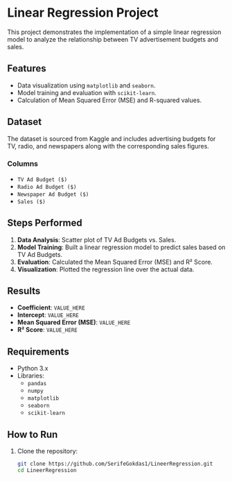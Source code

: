 # Linear Regression Project

This project demonstrates the implementation of a simple linear regression model to analyze the relationship between TV advertisement budgets and sales.

## Features
- Data visualization using `matplotlib` and `seaborn`.
- Model training and evaluation with `scikit-learn`.
- Calculation of Mean Squared Error (MSE) and R-squared values.

## Dataset
The dataset is sourced from Kaggle and includes advertising budgets for TV, radio, and newspapers along with the corresponding sales figures.

### Columns
- `TV Ad Budget ($)`
- `Radio Ad Budget ($)`
- `Newspaper Ad Budget ($)`
- `Sales ($)`

## Steps Performed
1. **Data Analysis**: Scatter plot of TV Ad Budgets vs. Sales.
2. **Model Training**: Built a linear regression model to predict sales based on TV Ad Budgets.
3. **Evaluation**: Calculated the Mean Squared Error (MSE) and R² Score.
4. **Visualization**: Plotted the regression line over the actual data.

## Results
- **Coefficient**: `VALUE_HERE`
- **Intercept**: `VALUE_HERE`
- **Mean Squared Error (MSE)**: `VALUE_HERE`
- **R² Score**: `VALUE_HERE`

## Requirements
- Python 3.x
- Libraries:
  - `pandas`
  - `numpy`
  - `matplotlib`
  - `seaborn`
  - `scikit-learn`

## How to Run
1. Clone the repository:
   ```bash
   git clone https://github.com/SerifeGokdas1/LineerRegression.git
   cd LineerRegression
